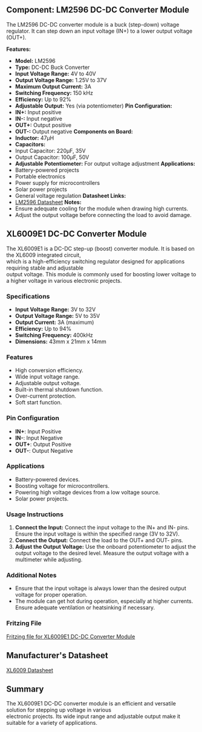## Component: LM2596 DC-DC Converter Module
The LM2596 DC-DC converter module is a buck (step-down) voltage regulator. It can step down an input voltage (IN+) to a lower output voltage (OUT+).

**Features:**
- **Model:** LM2596
- **Type:** DC-DC Buck Converter
- **Input Voltage Range:** 4V to 40V
- **Output Voltage Range:** 1.25V to 37V
- **Maximum Output Current:** 3A
- **Switching Frequency:** 150 kHz
- **Efficiency:** Up to 92%
- **Adjustable Output:** Yes (via potentiometer)
**Pin Configuration:**
- **IN+:** Input positive
- **IN-:** Input negative
- **OUT+:** Output positive
- **OUT-:** Output negative
**Components on Board:**
- **Inductor:** 47µH
- **Capacitors:**
- Input Capacitor: 220µF, 35V
- Output Capacitor: 100µF, 50V
- **Adjustable Potentiometer:** For output voltage adjustment
**Applications:**
- Battery-powered projects
- Portable electronics
- Power supply for microcontrollers
- Solar power projects
- General voltage regulation
**Datasheet Links:**
- [LM2596 Datasheet](https://www.ti.com/lit/ds/symlink/lm2596.pdf)
**Notes:**
- Ensure adequate cooling for the module when drawing high currents.
- Adjust the output voltage before connecting the load to avoid damage.

## XL6009E1 DC-DC Converter Module
The XL6009E1 is a DC-DC step-up (boost) converter module. It is based on the XL6009 integrated circuit, <br>
which is a high-efficiency switching regulator designed for applications requiring stable and adjustable <br>
output voltage. This module is commonly used for boosting lower voltage to a higher voltage in various electronic projects.

### Specifications
- **Input Voltage Range:** 3V to 32V
- **Output Voltage Range:** 5V to 35V
- **Output Current:** 3A (maximum)
- **Efficiency:** Up to 94%
- **Switching Frequency:** 400kHz
- **Dimensions:** 43mm x 21mm x 14mm

### Features
- High conversion efficiency.
- Wide input voltage range.
- Adjustable output voltage.
- Built-in thermal shutdown function.
- Over-current protection.
- Soft start function.

### Pin Configuration
- **IN+**: Input Positive
- **IN-**: Input Negative
- **OUT+**: Output Positive
- **OUT-**: Output Negative

### Applications
- Battery-powered devices.
- Boosting voltage for microcontrollers.
- Powering high voltage devices from a low voltage source.
- Solar power projects.

### Usage Instructions
1. **Connect the Input:** Connect the input voltage to the IN+ and IN- pins. Ensure the input voltage is within the specified range (3V to 32V).
2. **Connect the Output:** Connect the load to the OUT+ and OUT- pins.
3. **Adjust the Output Voltage:** Use the onboard potentiometer to adjust the output voltage to the desired level. Measure the output voltage with a multimeter while adjusting.

### Additional Notes
- Ensure that the input voltage is always lower than the desired output voltage for proper operation.
- The module can get hot during operation, especially at higher currents. Ensure adequate ventilation or heatsinking if necessary.

### Fritzing File
[Fritzing file for XL6009E1 DC-DC Converter Module](https://fritzing.org/projects/xl6009-dc-dc-boost-converter)

## Manufacturer's Datasheet
[XL6009 Datasheet](http://ww.notworking.xxx/xl6009-datasheet)

## Summary
The XL6009E1 DC-DC converter module is an efficient and versatile solution for stepping up voltage in various <br>
electronic projects. Its wide input range and adjustable output make it suitable for a variety of applications.

